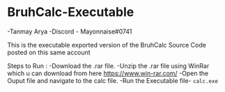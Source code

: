 # BruhCalc-Executable

-Tanmay Arya
-Discord - Mayonnaise#0741

This is the executable exported version of the BruhCalc Source Code posted on this same account

Steps to Run :
-Download the .rar file.
-Unzip the .rar file using WinRar which u can download from here https://www.win-rar.com/
-Open the Ouput file and navigate to the calc file.
-Run the Executable file- `calc.exe`
